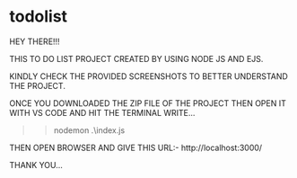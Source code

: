 # todolist

HEY THERE!!!

THIS TO DO LIST PROJECT CREATED BY USING NODE JS AND EJS.

KINDLY CHECK THE PROVIDED SCREENSHOTS TO BETTER UNDERSTAND THE PROJECT.




ONCE YOU DOWNLOADED THE ZIP FILE OF THE PROJECT THEN OPEN IT WITH VS CODE AND HIT THE TERMINAL WRITE...
>> nodemon .\index.js

THEN OPEN BROWSER AND GIVE THIS URL:-  http://localhost:3000/

THANK YOU...
